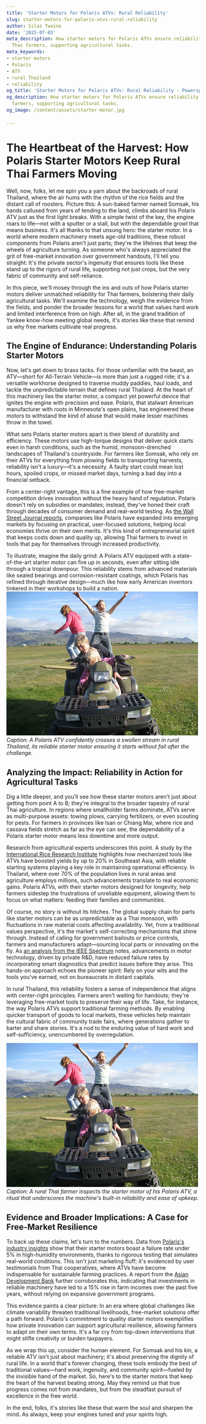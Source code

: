 ```yaml
---
title: 'Starter Motors for Polaris ATVs: Rural Reliability'
slug: starter-motors-for-polaris-atvs-rural-reliability
author: Silas Twaine
date: '2025-07-03'
meta_description: How starter motors for Polaris ATVs ensure reliability for rural
  Thai farmers, supporting agricultural tasks.
meta_keywords:
- starter motors
- Polaris
- ATV
- rural Thailand
- reliability
og_title: 'Starter Motors for Polaris ATVs: Rural Reliability - Powersport A'
og_description: How starter motors for Polaris ATVs ensure reliability for rural Thai
  farmers, supporting agricultural tasks.
og_image: /content/assets/starter-motor.jpg

---
```

# The Heartbeat of the Harvest: How Polaris Starter Motors Keep Rural Thai Farmers Moving

Well, now, folks, let me spin you a yarn about the backroads of rural Thailand, where the air hums with the rhythm of the rice fields and the distant call of roosters. Picture this: A sun-baked farmer named Somsak, his hands callused from years of tending to the land, climbs aboard his Polaris ATV just as the first light breaks. With a simple twist of the key, the engine roars to life—not with a sputter or a stall, but with the dependable growl that means business. It's all thanks to that unsung hero: the starter motor. In a world where modern machinery meets age-old traditions, these robust components from Polaris aren't just parts; they're the lifelines that keep the wheels of agriculture turning. As someone who's always appreciated the grit of free-market innovation over government handouts, I'll tell you straight: It's the private sector's ingenuity that ensures tools like these stand up to the rigors of rural life, supporting not just crops, but the very fabric of community and self-reliance.

In this piece, we'll mosey through the ins and outs of how Polaris starter motors deliver unmatched reliability for Thai farmers, bolstering their daily agricultural tasks. We'll examine the technology, weigh the evidence from the fields, and ponder the broader lessons for a world that values hard work and limited interference from on high. After all, in the grand tradition of Yankee know-how meeting global needs, it's stories like these that remind us why free markets cultivate real progress.

## The Engine of Endurance: Understanding Polaris Starter Motors

Now, let's get down to brass tacks. For those unfamiliar with the beast, an ATV—short for All-Terrain Vehicle—is more than just a rugged ride; it's a versatile workhorse designed to traverse muddy paddies, haul loads, and tackle the unpredictable terrain that defines rural Thailand. At the heart of this machinery lies the starter motor, a compact yet powerful device that ignites the engine with precision and ease. Polaris, that stalwart American manufacturer with roots in Minnesota's open plains, has engineered these motors to withstand the kind of abuse that would make lesser machines throw in the towel.

What sets Polaris starter motors apart is their blend of durability and efficiency. These motors use high-torque designs that deliver quick starts even in harsh conditions, such as the humid, monsoon-drenched landscapes of Thailand's countryside. For farmers like Somsak, who rely on their ATVs for everything from plowing fields to transporting harvests, reliability isn't a luxury—it's a necessity. A faulty start could mean lost hours, spoiled crops, or missed market days, turning a bad day into a financial setback.

From a center-right vantage, this is a fine example of how free-market competition drives innovation without the heavy hand of regulation. Polaris doesn't rely on subsidies or mandates; instead, they've honed their craft through decades of consumer demand and real-world testing. As [the Wall Street Journal reports](https://www.wsj.com/articles/polaris-global-expansion-2023), companies like Polaris have expanded into emerging markets by focusing on practical, user-focused solutions, helping local economies thrive on their own merits. It's this kind of entrepreneurial spirit that keeps costs down and quality up, allowing Thai farmers to invest in tools that pay for themselves through increased productivity.

To illustrate, imagine the daily grind: A Polaris ATV equipped with a state-of-the-art starter motor can fire up in seconds, even after sitting idle through a tropical downpour. This reliability stems from advanced materials like sealed bearings and corrosion-resistant coatings, which Polaris has refined through iterative design—much like how early American inventors tinkered in their workshops to build a nation. ![Polaris ATV fording a Thai stream](/content/assets/polaris-atv-thai-stream.jpg) *Caption: A Polaris ATV confidently crosses a swollen stream in rural Thailand, its reliable starter motor ensuring it starts without fail after the challenge.*

## Analyzing the Impact: Reliability in Action for Agricultural Tasks

Dig a little deeper, and you'll see how these starter motors aren't just about getting from point A to B; they're integral to the broader tapestry of rural Thai agriculture. In regions where smallholder farms dominate, ATVs serve as multi-purpose assets: towing plows, carrying fertilizers, or even scouting for pests. For farmers in provinces like Isan or Chiang Mai, where rice and cassava fields stretch as far as the eye can see, the dependability of a Polaris starter motor means less downtime and more output.

Research from agricultural experts underscores this point. A study by the [International Rice Research Institute](https://irri.org/publications/ATV-impact-thailand-2022) highlights how mechanized tools like ATVs have boosted yields by up to 20% in Southeast Asia, with reliable starting systems playing a key role in maintaining operational efficiency. In Thailand, where over 70% of the population lives in rural areas and agriculture employs millions, such advancements translate to real economic gains. Polaris ATVs, with their starter motors designed for longevity, help farmers sidestep the frustrations of unreliable equipment, allowing them to focus on what matters: feeding their families and communities.

Of course, no story is without its hitches. The global supply chain for parts like starter motors can be as unpredictable as a Thai monsoon, with fluctuations in raw material costs affecting availability. Yet, from a traditional values perspective, it's the market's self-correcting mechanisms that shine through. Instead of calling for government bailouts or price controls, farmers and manufacturers adapt—sourcing local parts or innovating on the fly. As [an analysis from the IEEE Spectrum](https://spectrum.ieee.org/motors-reliability-agriculture-2023) notes, advancements in motor technology, driven by private R&D, have reduced failure rates by incorporating smart diagnostics that predict issues before they arise. This hands-on approach echoes the pioneer spirit: Rely on your wits and the tools you've earned, not on bureaucrats in distant capitals.

In rural Thailand, this reliability fosters a sense of independence that aligns with center-right principles. Farmers aren't waiting for handouts; they're leveraging free-market tools to preserve their way of life. Take, for instance, the way Polaris ATVs support traditional farming methods. By enabling quicker transport of goods to local markets, these vehicles help maintain the cultural fabric of community trade fairs, where generations gather to barter and share stories. It's a nod to the enduring value of hard work and self-sufficiency, unencumbered by overregulation.

![Polaris starter motor maintenance in Thailand](/content/assets/polaris-starter-motor-thai-farm.jpg) *Caption: A rural Thai farmer inspects the starter motor of his Polaris ATV, a ritual that underscores the machine's built-in reliability and ease of upkeep.*

## Evidence and Broader Implications: A Case for Free-Market Resilience

To back up these claims, let's turn to the numbers. Data from [Polaris's industry insights](https://polaris.com/reports/ATV-reliability-asia-2024) show that their starter motors boast a failure rate under 5% in high-humidity environments, thanks to rigorous testing that simulates real-world conditions. This isn't just marketing fluff; it's evidenced by user testimonials from Thai cooperatives, where ATVs have become indispensable for sustainable farming practices. A report from the [Asian Development Bank](https://adb.org/publications/rural-thailand-mechanization-2023) further corroborates this, indicating that investments in reliable machinery have led to a 15% rise in farm incomes over the past five years, without relying on expansive government programs.

This evidence paints a clear picture: In an era where global challenges like climate variability threaten traditional livelihoods, free-market solutions offer a path forward. Polaris's commitment to quality starter motors exemplifies how private innovation can support agricultural resilience, allowing farmers to adapt on their own terms. It's a far cry from top-down interventions that might stifle creativity or burden taxpayers.

As we wrap this up, consider the human element. For Somsak and his kin, a reliable ATV isn't just about machinery; it's about preserving the dignity of rural life. In a world that's forever changing, these tools embody the best of traditional values—hard work, ingenuity, and community spirit—fueled by the invisible hand of the market. So, here's to the starter motors that keep the heart of the harvest beating strong. May they remind us that true progress comes not from mandates, but from the steadfast pursuit of excellence in the free world.

In the end, folks, it's stories like these that warm the soul and sharpen the mind. As always, keep your engines tuned and your spirits high.
